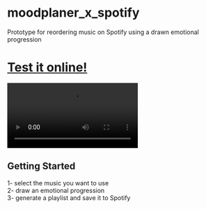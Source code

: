 # moodplaner_x_spotify
Prototype for reordering music on Spotify using a drawn emotional progression

# [Test it online!](https://wd400.github.io/Moodplaner_x_Spotify/)


![](demo.webm)

## Getting Started


1- select the music you want to use  
2- draw an emotional progression  
3- generate a playlist and save it to Spotify 
